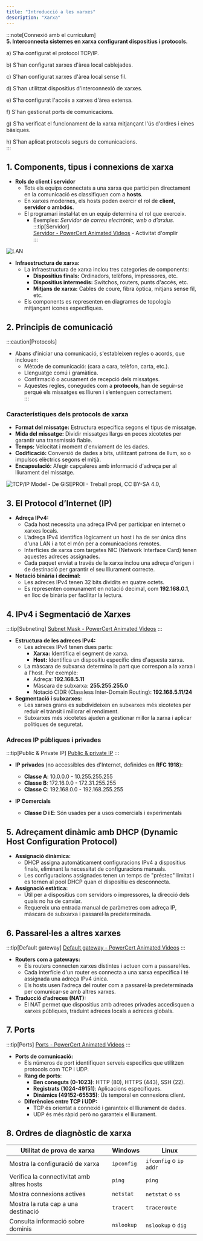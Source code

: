 ```yaml
---  
title: "Introducció a les xarxes"  
description: "Xarxa"  
---  
```


:::note[Connexió amb el currículum]  
**5. Interconnecta sistemes en xarxa configurant dispositius i protocols.**    

a) S'ha configurat el protocol TCP/IP.  

b) S'han configurat xarxes d'àrea local cablejades.  

c) S'han configurat xarxes d'àrea local sense fil.  

d) S'han utilitzat dispositius d'interconnexió de xarxes.  

e) S'ha configurat l'accés a xarxes d'àrea extensa.  

f) S'han gestionat ports de comunicacions.  

g) S'ha verificat el funcionament de la xarxa mitjançant l'ús d'ordres i eines bàsiques.  

h) S'han aplicat protocols segurs de comunicacions.  
:::  

## 1. Components, tipus i connexions de xarxa  
   - **Rols de client i servidor**  
     - Tots els equips connectats a una xarxa que participen directament en la comunicació es classifiquen com a **hosts**.  
     - En xarxes modernes, els hosts poden exercir el rol de **client, servidor o ambdós**.  
     - El programari instal·lat en un equip determina el rol que exerceix.  
       - Exemples: _Servidor de correu electrònic, web o d’arxius._  
:::tip[Servidor]  
[Servidor - PowerCert Animated Videos](https://www.youtube.com/watch?v=UjCDWCeHCzY) - Activitat d'omplir  
:::  

![LAN](https://cdn.prod.website-files.com/620d42e86cb8ec4d0839e59d/6230ee03762e4e5318c33297_61ca0988bf85585f5ccc26b5_Local-Area-Network-Diagram.jpeg)  
   - **Infraestructura de xarxa:**  
     - La infraestructura de xarxa inclou tres categories de components:  
       - **Dispositius finals:** Ordinadors, telèfons, impressores, etc.  
       - **Dispositius intermedis:** Switchos, routers, punts d'accés, etc.  
       - **Mitjans de xarxa:** Cables de coure, fibra òptica, mitjans sense fil, etc.  
     - Els components es representen en diagrames de topologia mitjançant icones específiques.  

## 2. Principis de comunicació  

:::caution[Protocols]  
   - Abans d'iniciar una comunicació, s'estableixen regles o acords, que inclouen:  
     - Mètode de comunicació: (cara a cara, telèfon, carta, etc.).  
     - Llenguatge comú i gramàtica.  
     - Confirmació o acusament de recepció dels missatges.  
     - Aquestes regles, conegudes com a **protocols**, han de seguir-se perquè els missatges es lliuren i s’entenguen correctament.  
:::  

### Característiques dels protocols de xarxa  
 - **Format del missatge:** Estructura específica segons el tipus de missatge.  
 - **Mida del missatge:** Dividir missatges llargs en peces xicotetes per garantir una transmissió fiable.  
 - **Temps:** Velocitat i moment d'enviament de les dades.  
 - **Codificació:** Conversió de dades a bits, utilitzant patrons de llum, so o impulsos elèctrics segons el mitjà.  
 - **Encapsulació:** Afegir capçaleres amb informació d'adreça per al lliurament del missatge.  

![TCP/IP Model - De GISEPROI - Treball propi, CC BY-SA 4.0,](https://upload.wikimedia.org/wikipedia/commons/thumb/7/73/Suite_de_Protocolos_TCPIP.png/531px-Suite_de_Protocolos_TCPIP.png)  

## 3. **El Protocol d’Internet (IP)**  
   - **Adreça IPv4:**  
     - Cada host necessita una adreça IPv4 per participar en internet o xarxes locals.  
     - L’adreça IPv4 identifica lògicament un host i ha de ser única dins d'una LAN i a tot el món per a comunicacions remotes.  
     - Interfícies de xarxa com targetes NIC (Network Interface Card) tenen aquestes adreces assignades.  
     - Cada paquet enviat a través de la xarxa inclou una adreça d'origen i de destinació per garantir el seu lliurament correcte.  
   - **Notació binària i decimal:**  
     - Les adreces IPv4 tenen 32 bits dividits en quatre octets.  
     - Es representen comunament en notació decimal, com **192.168.0.1**, en lloc de binària per facilitar la lectura.  

## 4. **IPv4 i Segmentació de Xarxes**  

:::tip[Subneting]
[Subnet Mask - PowerCert Animated Videos](https://www.youtube.com/watch?v=s_Ntt6eTn94)
:::

   - **Estructura de les adreces IPv4:**  
     - Les adreces IPv4 tenen dues parts:  
       - **Xarxa:** Identifica el segment de xarxa.  
       - **Host:** Identifica un dispositiu específic dins d'aquesta xarxa.  
     - La màscara de subxarxa determina la part que correspon a la xarxa i a l'host. Per exemple:  
       - Adreça: **192.168.5.11**  
       - Màscara de subxarxa: **255.255.255.0**  
       - Notació CIDR (Classless Inter-Domain Routing):  **192.168.5.11/24** 
   - **Segmentació i subxarxes:**  
     - Les xarxes grans es subdivideixen en subxarxes més xicotetes per reduir el trànsit i millorar el rendiment.  
     - Subxarxes més xicotetes ajuden a gestionar millor la xarxa i aplicar polítiques de seguretat.  

### **Adreces IP públiques i privades**  

:::tip[Public & Private IP]
[Public & private IP](https://www.youtube.com/watch?v=po8ZFG0Xc4Q)
:::

- **IP privades** (no accessibles des d'Internet, definides en **RFC 1918**):  
  - **Classe A**: 10.0.0.0 - 10.255.255.255  
  - **Classe B**: 172.16.0.0 - 172.31.255.255  
  - **Classe C**: 192.168.0.0 - 192.168.255.255  

- **IP Comercials**
  - **Classe D i E**: Són usades per a usos comercials i experimentals 

## 5. **Adreçament dinàmic amb DHCP (Dynamic Host Configuration Protocol)**  
   - **Assignació dinàmica:**  
     - DHCP assigna automàticament configuracions IPv4 a dispositius finals, eliminant la necessitat de configuracions manuals.  
     - Les configuracions assignades tenen un temps de "préstec" limitat i es tornen al pool DHCP quan el dispositiu es desconnecta.  
   - **Assignació estàtica:**  
     - Útil per a dispositius com servidors o impressores, la direcció dels quals no ha de canviar.  
     - Requereix una entrada manual de paràmetres com adreça IP, màscara de subxarxa i passarel·la predeterminada.  

## 6. **Passarel·les a altres xarxes**  

:::tip[Default gateway]
[Default gateway - PowerCert Animated Videos](https://www.youtube.com/watch?v=pCcJFdYNamc)
:::

   - **Routers com a gateways:**  
     - Els routers connecten xarxes distintes i actuen com a passarel·les.  
     - Cada interfície d'un router es connecta a una xarxa específica i té assignada una adreça IPv4 única.  
     - Els hosts usen l’adreça del router com a passarel·la predeterminada per comunicar-se amb altres xarxes.  
   - **Traducció d’adreces (NAT):**  
     - El NAT permet que dispositius amb adreces privades accedisquen a xarxes públiques, traduint adreces locals a adreces globals.  

## 7. **Ports**  

:::tip[Ports]
[Ports - PowerCert Animated Videos](https://www.youtube.com/watch?v=g2fT-g9PX9o)
:::
  - **Ports de comunicació:**  
     - Els números de port identifiquen serveis específics que utilitzen protocols com TCP i UDP.  
      - **Rang de ports**:  
        - **Ben coneguts (0-1023)**: HTTP (80), HTTPS (443), SSH (22).  
        - **Registrats (1024-49151)**: Aplicacions específiques.  
        - **Dinàmics (49152-65535)**: Ús temporal en connexions client.  
      - **Diferències entre TCP i UDP:**  
        - TCP és orientat a connexió i garanteix el lliurament de dades.  
        - UDP és més ràpid però no garanteix el lliurament.  

## 8. **Ordres de diagnòstic de xarxa**  
| **Utilitat de prova de xarxa** | **Windows** | **Linux** |
|-------------------------------|-------------|-----------|
| Mostra la configuració de xarxa | `ipconfig` | `ifconfig` o `ip addr` |
| Verifica la connectivitat amb altres hosts | `ping` | `ping` |
| Mostra connexions actives | `netstat` | `netstat` o `ss` |
| Mostra la ruta cap a una destinació | `tracert` | `traceroute` |
| Consulta informació sobre dominis | `nslookup` | `nslookup` o `dig` |